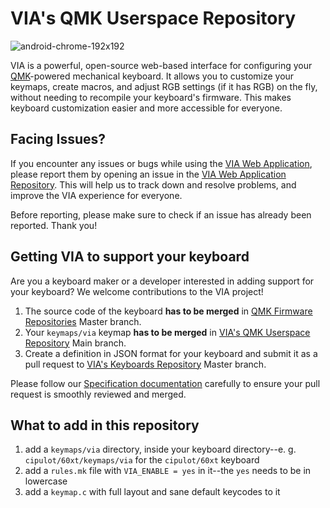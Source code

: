 # VIA's QMK Userspace Repository

![android-chrome-192x192](https://user-images.githubusercontent.com/1714072/222621960-ddfb8ee6-a486-4c66-8852-b204ba7c807b.png)

VIA is a powerful, open-source web-based interface for configuring your [QMK](https://qmk.fm)-powered mechanical keyboard. It allows you to customize your keymaps, create macros, and adjust RGB settings (if it has RGB) on the fly, without needing to recompile your keyboard's firmware. This makes keyboard customization easier and more accessible for everyone.

## Facing Issues?

If you encounter any issues or bugs while using the [VIA Web Application](https://usevia.app), please report them by opening an issue in the [VIA Web Application Repository](https://github.com/the-via/app/issues). This will help us to track down and resolve problems, and improve the VIA experience for everyone.

Before reporting, please make sure to check if an issue has already been reported. Thank you!

## Getting VIA to support your keyboard

Are you a keyboard maker or a developer interested in adding support for your keyboard? We welcome contributions to the VIA project!

1. The source code of the keyboard **has to be merged** in [QMK Firmware Repositories](https://github.com/qmk/qmk_firmware) Master branch.
2. Your `keymaps/via` keymap **has to be merged** in [VIA's QMK Userspace Repository](https://github.com/the-via/qmk_userspace_via) Main branch.
3. Create a definition in JSON format for your keyboard and submit it as a pull request to [VIA's Keyboards Repository](https://github.com/the-via/keyboards) Master branch.

Please follow our [Specification documentation](https://www.caniusevia.com/docs/specification) carefully to ensure your pull request is smoothly reviewed and merged.

## What to add in this repository

1. add a `keymaps/via` directory, inside your keyboard directory--e. g. `cipulot/60xt/keymaps/via` for the `cipulot/60xt` keyboard
2. add a `rules.mk` file with `VIA_ENABLE = yes` in it--the `yes` needs to be in lowercase
3. add a `keymap.c` with full layout and sane default keycodes to it
